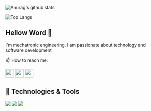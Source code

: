 ![Anurag's github stats](https://github-readme-stats.vercel.app/api?username=JaviDev27&count_private=true&show_icons=true&theme=algolia)

![Top Langs](https://github-readme-stats.vercel.app/api/top-langs/?username=JaviDev27&theme=algolia&layout=compact)


## Hellow Word 👋
I'm mechatronic engineering.
I am passionate about technology and software development

📫 How to reach me:

<a href="https://twitter.com/JaviDev27">
        <img width="27px" src="https://img.icons8.com/fluent/48/000000/linkedin.png"/>
</a>
    
<a href="https://www.linkedin.com/in/javidev27/">
        <img width="27px" src="https://img.icons8.com/fluent/48/000000/twitter.png"/>
</a>
    
<a href="https://www.instagram.com/javidev27/">
        <img width="27px" src="https://img.icons8.com/fluent/48/000000/instagram-new.png"/>
</a>

## 🔧 Technologies & Tools
![](https://img.shields.io/badge/Code-Python-informational?style=flat&logo=python&logoColor=white&color=yellow)
![](https://img.shields.io/badge/Code-JavaScript-informational?style=flat&logo=javascript&logoColor=white&color=yellow)
![](https://img.shields.io/badge/Code-React-informational?style=flat&logo=react&logoColor=white&color=blue)


